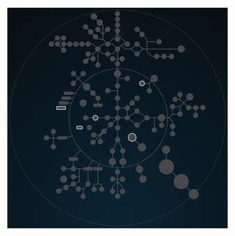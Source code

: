 
![Проекты и Задания основного курса обучения Школы 42(Projects of the main course of study of the programming School'42'](./highlighting_branches_Holy_Graph.gif)

